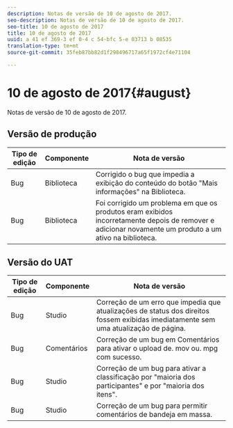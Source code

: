 ```yaml
---
description: Notas de versão de 10 de agosto de 2017.
seo-description: Notas de versão de 10 de agosto de 2017.
seo-title: 10 de agosto de 2017
title: 10 de agosto de 2017
uuid: a 41 ef 369-3 ef 0-4 c 54-bfc 5-e 03713 b 08535
translation-type: tm+mt
source-git-commit: 35feb87bb82d1f298496717a65f1972cf4e71104

---
```



# 10 de agosto de 2017{#august}

Notas de versão de 10 de agosto de 2017.

## Versão de produção

| **Tipo de edição** | **Componente** | **Nota de versão** |
|---|---|---|
| Bug | Biblioteca | Corrigido o bug que impedia a exibição do conteúdo do botão &quot;Mais informações&quot; na Biblioteca. |
| Bug | Biblioteca | Foi corrigido um problema em que os produtos eram exibidos incorretamente depois de remover e adicionar novamente um produto a um ativo na biblioteca. |

## Versão do UAT

| **Tipo de edição** | **Componente** | **Nota de versão** |
|---|---|---|
| Bug | Studio | Correção de um erro que impedia que atualizações de status dos direitos fossem exibidas imediatamente sem uma atualização de página. |
| Bug | Comentários | Correção de um bug em Comentários para ativar o upload de. mov ou. mpg com sucesso. |
| Bug | Studio | Correção de um bug para ativar a classificação por &quot;maioria dos participantes&quot; e por &quot;maioria dos itens&quot;. |
| Bug | Studio | Correção de um bug para permitir comentários de bandeja em massa. |

